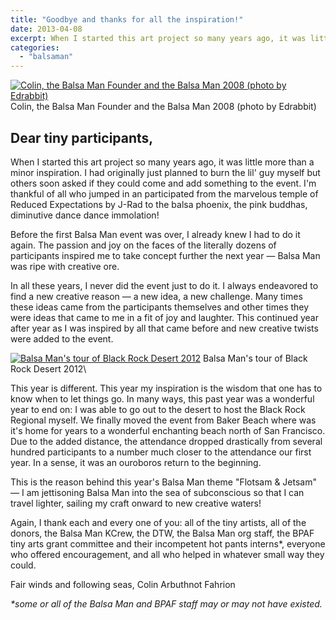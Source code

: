 ```yaml
---
title: "Goodbye and thanks for all the inspiration!"
date: 2013-04-08
excerpt: When I started this art project so many years ago, it was little more than a minor inspiration. I had originally just planned to burn the lil' guy myself but others soon asked if they could come and add something to the event.
categories: 
  - "balsaman"
---
```


[![Colin, the Balsa Man Founder and the Balsa Man 2008 (photo by Edrabbit)](/images/2815637022_38eb742411_b.jpg)](https://www.flickr.com/photos/edrabbit/2815637022/in/pool-balsaman2008) 
Colin, the Balsa Man Founder and the Balsa Man 2008 (photo by Edrabbit)

## Dear tiny participants,

When I started this art project so many years ago, it was little more than a minor inspiration. I had originally just planned to burn the lil' guy myself but others soon asked if they could come and add something to the event. I'm thankful of all who jumped in an participated from the marvelous temple of Reduced Expectations by J-Rad to the balsa phoenix, the pink buddhas, diminutive dance dance immolation!

Before the first Balsa Man event was over, I already knew I had to do it again. The passion and joy on the faces of the literally dozens of participants inspired me to take concept further the next year — Balsa Man was ripe with creative ore.

In all these years, I never did the event just to do it. I always endeavored to find a new creative reason — a new idea, a new challenge. Many times these ideas came from the participants themselves and other times they were ideas that came to me in a fit of joy and laughter. This continued year after year as I was inspired by all that came before and new creative twists were added to the event.

[![Balsa Man's tour of Black Rock Desert 2012](/images/7915423058_86054a8cf4_b.jpg)](https://www.flickr.com/photos/headlouse/7915423058/in/pool-balsaman2012/) Balsa Man's tour of Black Rock Desert 2012\

This year is different. This year my inspiration is the wisdom that one has to know when to let things go. In many ways, this past year was a wonderful year to end on: I was able to go out to the desert to host the Black Rock Regional myself. We finally moved the event from Baker Beach where was it's home for years to a wonderful enchanting beach north of San Francisco. Due to the added distance, the attendance dropped drastically from several hundred participants to a number much closer to the attendance our first year. In a sense, it was an ouroboros return to the beginning.

This is the reason behind this year's Balsa Man theme "Flotsam & Jetsam" — I am jettisoning Balsa Man into the sea of subconscious so that I can travel lighter, sailing my craft onward to new creative waters!

Again, I thank each and every one of you: all of the tiny artists, all of the donors, the Balsa Man KCrew, the DTW, the Balsa Man org staff, the BPAF tiny arts grant committee and their incompetent hot pants interns\*, everyone who offered encouragement, and all who helped in whatever small way they could.

Fair winds and following seas, Colin Arbuthnot Fahrion

_\*some or all of the Balsa Man and BPAF staff may or may not have existed._
